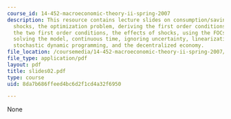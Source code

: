```yaml
---
course_id: 14-452-macroeconomic-theory-ii-spring-2007
description: This resource contains lecture slides on consumption/saving and productivity
  shocks, the optimization problem, deriving the first order conditions, interpreting
  the two first order conditions, the effects of shocks, using the FOCs and intuition,
  solving the model, continuous time, ignoring uncertainty, linearization or log linearization,
  stochastic dynamic programming, and the decentralized economy.
file_location: /coursemedia/14-452-macroeconomic-theory-ii-spring-2007/8da7b686ffeed4bc6d2f1cd4a32f6950_slides02.pdf
file_type: application/pdf
layout: pdf
title: slides02.pdf
type: course
uid: 8da7b686ffeed4bc6d2f1cd4a32f6950

---
```

None